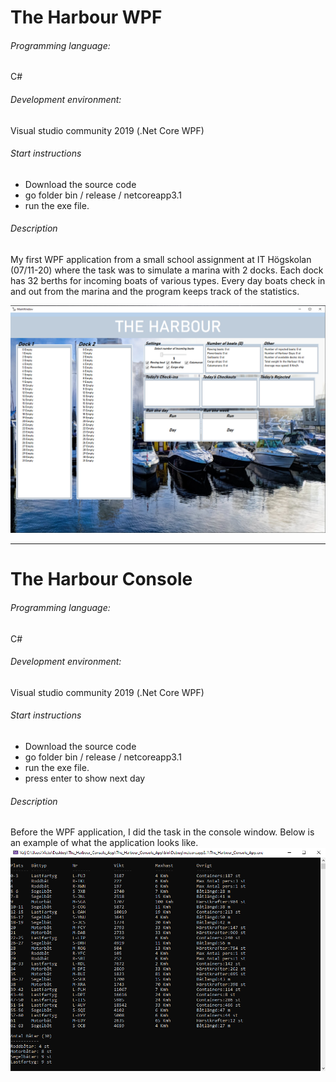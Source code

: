 # The Harbour WPF
###### Programming language:
 C#
###### Development environment:
Visual studio community 2019 (.Net Core WPF)
###### Start instructions
* Download the source code
* go folder bin / release / netcoreapp3.1
* run the exe file.

###### Description
My first WPF application from a small school assignment at IT Högskolan (07/11-20) where the task was to simulate a marina with 2 docks. Each dock has 32 berths for incoming boats of various types. Every day boats check in and out from the marina and the program keeps track of the statistics. 

![image](../The_Harbour/Exampel-WPF.PNG)

***

# The Harbour Console
###### Programming language:
 C#
###### Development environment:
Visual studio community 2019 (.Net Core WPF)
###### Start instructions
* Download the source code
* go folder bin / release / netcoreapp3.1
* run the exe file.
* press enter to show next day

###### Description
Before the WPF application, I did the task in the console window. Below is an example of what the application looks like.
![image](../The_Harbour/Exampel-Console.PNG)
